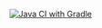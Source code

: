 [![Java CI with Gradle](https://github.com/AnastasiNemenkina1/Patterns1/actions/workflows/gradle.yml/badge.svg)](https://github.com/AnastasiNemenkina1/Patterns1/actions/workflows/gradle.yml)
